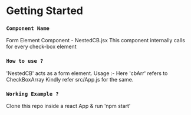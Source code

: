 # Getting Started

### `Component Name`

Form Element Component - NestedCB.jsx
This component internally calls <CheckBox /> for every check-box element

### `How to use ?`

'NestedCB' acts as a form element.
Usage :- <NestedCB cbArr={cbArr}/>
Here 'cbArr' refers to CheckBoxArray
Kindly refer src/App.js for the same.

### `Working Example ?`

Clone this repo inside a react App & run 'npm start'